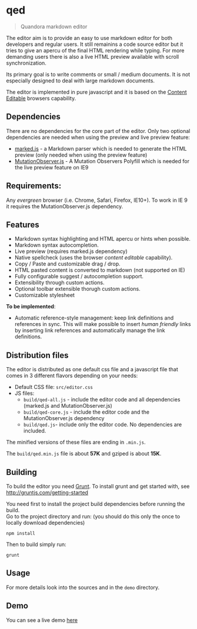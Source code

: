 # qed

> Quandora markdown editor

The editor aim is to provide an easy to use markdown editor for both developers and regular users. It still remainins a code source editor but it tries to give an apercu of the final HTML rendering while typing. For more demanding users there is also a live HTML preview available with scroll synchronization. 

Its primary goal is to write comments or small / medium documents. It is not especially designed to deal with large markdown documents.

The editor is implemented in pure javascript and it is based on the [Content Editable](https://developer.mozilla.org/en-US/docs/Web/Guide/HTML/Content_Editable) browsers capability. 

## Dependencies

There are no dependencies for the core part of the editor. 
Only two optional dependencies are needed when using the preview and live preview feature:

* [marked.js](https://github.com/chjj/marked) - a Markdown parser which is needed to generate the HTML preview (only needed when using the preview feature)
* [MutationObserver.js](https://github.com/polymer/MutationObservers) - A Mutation Observers Polyfill which is needed for the live preview feature on IE9

## Requirements:
Any *evergreen* browser (i.e. Chrome, Safari, Firefox, IE10+). To work in IE 9 it requires the MutationObserver.js dependency.

## Features
* Markdown syntax highlighting and HTML apercu or hints when possible.
* Markdown syntax autocompletion.
* Live preview (requires marked.js dependency)
* Native spellcheck (uses the browser *content editable* capability).
* Copy / Paste and customizable drag / drop. 
* HTML pasted content is converted to markdown (not supported on IE)
* Fully configurable suggest / autocompletion support.
* Extensibility through custom actions.
* Optional toolbar extensible thorugh custom actions.
* Customizable stylesheet

**To be implemented**:
* Automatic reference-style management: keep link definitions and references in sync.
This will make possible to insert *human friendly* links by inserting link references and automatically manage the link definitions.

## Distribution files

The editor is distributed as one default css file and a javascript file that comes in 3 different flavors depending on your needs:

* Default CSS file: `src/editor.css`
* JS files:
  * `build/qed-all.js` - include the editor code and all dependencies (marked.js and MutationObserver.js)
  * `build/qed-core.js` - include the editor code and the MutationObserver.js dependency
  * `build/qed.js`- include only the editor code. No dependencies are included.

The minified versions of these files are ending in `.min.js`.

The `build/qed.min.js` file is about **57K** and gziped is about **15K**.

## Building 

To build the editor you need [Grunt](http://gruntjs.com/). To install grunt and get started with, see http://gruntjs.com/getting-started

You need first to install the project build dependencies before running the build.  
Go to the project directory and run: (you should do this only the once to locally download dependencies)

```shell
npm install
```

Then to build simply run:

```shell
grunt
```

## Usage


For more details look into the sources and in the `demo` directory.

## Demo

You can see a live demo [here]()
